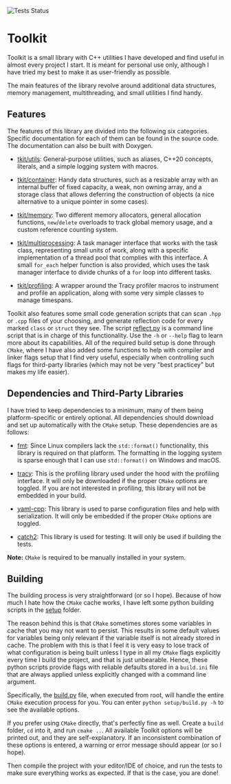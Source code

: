 ![Tests Status](https://github.com/ismawno/toolkit/actions/workflows/tests.yml/badge.svg)

# Toolkit

Toolkit is a small library with C++ utilities I have developed and find useful in almost every project I start. It is meant for personal use only, although I have tried my best to make it as user-friendly as possible.

The main features of the library revolve around additional data structures, memory management, multithreading, and small utilities I find handy.

## Features

The features of this library are divided into the following six categories. Specific documentation for each of them can be found in the source code. The documentation can also be built with Doxygen.

- [tkit/utils](https://github.com/ismawno/toolkit/tree/main/toolkit/tkit/utils): General-purpose utilities, such as aliases, C++20 concepts, literals, and a simple logging system with macros.

- [tkit/container](https://github.com/ismawno/toolkit/tree/main/toolkit/tkit/container): Handy data structures, such as a resizable array with an internal buffer of fixed capacity, a weak, non owning array, and a storage class that allows deferring the construction of objects (a nice alternative to a unique pointer in some cases).

- [tkit/memory](https://github.com/ismawno/toolkit/tree/main/toolkit/tkit/memory): Two different memory allocators, general allocation functions, `new`/`delete` overloads to track global memory usage, and a custom reference counting system.

- [tkit/multiprocessing](https://github.com/ismawno/toolkit/tree/main/toolkit/tkit/multiprocessing): A task manager interface that works with the task class, representing small units of work, along with a specific implementation of a thread pool that complies with this interface. A small `for_each` helper function is also provided, which uses the task manager interface to divide chunks of a `for` loop into different tasks.

- [tkit/profiling](https://github.com/ismawno/toolkit/tree/main/toolkit/tkit/profiling): A wrapper around the Tracy profiler macros to instrument and profile an application, along with some very simple classes to manage timespans.

Toolkit also features some small code generation scripts that can scan `.hpp` or `.cpp` files of your choosing, and generate reflection code for every marked `class` or `struct` they see. The script [reflect.py](https://github.com/ismawno/toolkit/blob/main/codegen/reflect.py) is a command line script that is in charge of this functionality. Use the `-h` or `--help` flag to learn more about its capabilities.
All of the required build setup is done through `CMake`, where I have also added some functions to help with compiler and linker flags setup that I find very useful, especially when controlling such flags for third-party libraries (which may not be very "best practicey" but makes my life easier).

## Dependencies and Third-Party Libraries

I have tried to keep dependencies to a minimum, many of them being platform-specific or entirely optional. All dependencies should download and set up automatically with the `CMake` setup. These dependencies are as follows:

- [fmt](https://github.com/fmtlib/fmt): Since Linux compilers lack the `std::format()` functionality, this library is required on that platform. The formatting in the logging system is sparse enough that I can use `std::format()` on Windows and macOS.

- [tracy](https://github.com/wolfpld/tracy): This is the profiling library used under the hood with the profiling interface. It will only be downloaded if the proper `CMake` options are toggled. If you are not interested in profiling, this library will not be embedded in your build.

- [yaml-cpp](https://github.com/jbeder/yaml-cpp): This library is used to parse configuration files and help with serialization. It will only be embedded if the proper `CMake` options are toggled.

- [catch2](https://github.com/catchorg/Catch2.git): This library is used for testing. It will only be used if building the tests.

**Note:** `CMake` is required to be manually installed in your system.

## Building

The building process is very straightforward (or so I hope). Because of how much I hate how the `CMake` cache works, I have left some python building scripts in the [setup](https://github.com/ismawno/toolkit/tree/main/setup) folder.

The reason behind this is that `CMake` sometimes stores some variables in cache that you may not want to persist. This results in some default values for variables being only relevant if the variable itself is not already stored in cache. The problem with this is that I feel it is very easy to lose track of what configuration is being built unless I type in all my `CMake` flags explicitly every time I build the project, and that is just unbearable. Hence, these python scripts provide flags with reliable defaults stored in a `build.ini` file that are always applied unless explicitly changed with a command line argument.

Specifically, the [build.py](https://github.com/ismawno/toolkit/blob/main/setup/build.py) file, when executed from root, will handle the entire `CMake` execution process for you. You can enter `python setup/build.py -h` to see the available options.

If you prefer using `CMake` directly, that's perfectly fine as well. Create a `build` folder, `cd` into it, and run `cmake ..`. All available Toolkit options will be printed out, and they are self-explanatory. If an inconsistent combination of these options is entered, a warning or error message should appear (or so I hope).

Then compile the project with your editor/IDE of choice, and run the tests to make sure everything works as expected. If that is the case, you are done!
